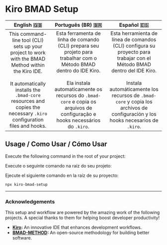 # Kiro BMAD Setup

| English 🇬🇧 | Português (BR) 🇧🇷 | Español 🇪🇸 |
|:---:|:---:|:---:|
| This command-line tool (CLI) sets up your project to work with the BMAD Method within the Kiro IDE.<br/><br/>It automatically installs the `.bmad-core` resources and copies the necessary `.kiro` configuration files and hooks. | Esta ferramenta de linha de comando (CLI) prepara seu projeto para trabalhar com o Método BMAD dentro do IDE Kiro.<br/><br/>Ela instala automaticamente os recursos do `.bmad-core` e copia os arquivos de configuração e hooks necessários do `.kiro`. | Esta herramienta de línea de comandos (CLI) configura su proyecto para trabajar con el Método BMAD dentro del IDE Kiro.<br/><br/>Instala automáticamente los recursos de `.bmad-core` y copia los archivos de configuración y los hooks necesarios de `.kiro`. |

## Usage / Como Usar / Cómo Usar

Execute the following command in the root of your project:

Execute o seguinte comando na raiz do seu projeto:

Ejecute el siguiente comando en la raíz de su proyecto:

```
npx kiro-bmad-setup
```

---

### Acknowledgements

This setup and workflow are powered by the amazing work of the following projects. A special thanks to them for helping boost developer productivity!

-   **[Kiro](https://github.com/kirodotdev/Kiro):** An innovative IDE that enhances development workflows.
-   **[BMAD-METHOD](https://github.com/bmad-code-org/BMAD-METHOD):** An open-source methodology for building better software.
